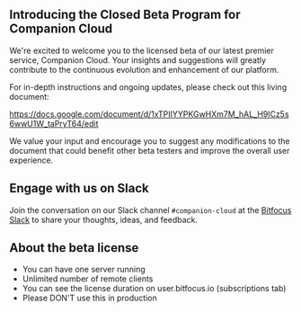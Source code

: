 ## Introducing the Closed Beta Program for Companion Cloud

We're excited to welcome you to the licensed beta of our latest premier service, Companion Cloud. Your insights and suggestions will greatly contribute to the continuous evolution and enhancement of our platform.

For in-depth instructions and ongoing updates, please check out this living document:

https://docs.google.com/document/d/1xTPIIYYPKGwHXm7M_hAL_H9lCz5s6wwU1W_taPryT64/edit

We value your input and encourage you to suggest any modifications to the document that could benefit other beta testers and improve the overall user experience.

## Engage with us on Slack

Join the conversation on our Slack channel `#companion-cloud` at the [Bitfocus Slack](https://bitfocus.io/api/slackinvite) to share your thoughts, ideas, and feedback.

## About the beta license

- You can have one server running
- Unlimited number of remote clients
- You can see the license duration on user.bitfocus.io (subscriptions tab)
- Please DON'T use this in production
